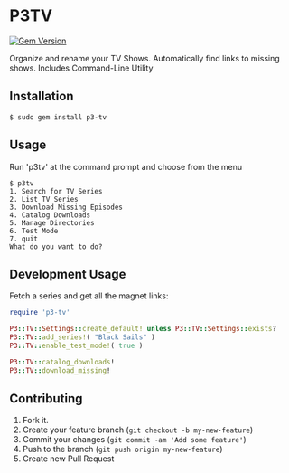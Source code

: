 # P3TV
[![Gem Version](https://badge.fury.io/rb/p3-tv.svg)](http://badge.fury.io/rb/p3-tv)

Organize and rename your TV Shows. Automatically find links to missing shows. Includes Command-Line Utility

## Installation
    $ sudo gem install p3-tv

## Usage

Run 'p3tv' at the command prompt and choose from the menu

    $ p3tv
    1. Search for TV Series
    2. List TV Series
    3. Download Missing Episodes
    4. Catalog Downloads
    5. Manage Directories
    6. Test Mode
    7. quit
    What do you want to do?


## Development Usage

Fetch a series and get all the magnet links:
```ruby
require 'p3-tv'

P3::TV::Settings::create_default! unless P3::TV::Settings::exists?
P3::TV::add_series!( "Black Sails" )
P3::TV::enable_test_mode!( true )

P3::TV::catalog_downloads!
P3::TV::download_missing!

```


## Contributing

1. Fork it.
2. Create your feature branch (`git checkout -b my-new-feature`)
3. Commit your changes (`git commit -am 'Add some feature'`)
4. Push to the branch (`git push origin my-new-feature`)
5. Create new Pull Request
